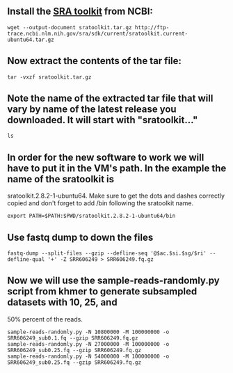 ## Install the [SRA toolkit](https://www.ncbi.nlm.nih.gov/books/NBK158900/) from NCBI:
```
wget --output-document sratoolkit.tar.gz http://ftp-trace.ncbi.nlm.nih.gov/sra/sdk/current/sratoolkit.current-ubuntu64.tar.gz 
```
## Now extract the contents of the tar file:
```
tar -vxzf sratoolkit.tar.gz
```
## Note the name of the extracted tar file that will vary by name of the latest release you downloaded. It will start with "sratoolkit..."
```
ls
```
## In order for the new software to work we will have to put it in the VM's path. In the example the name of the sratoolkit is 
sratoolkit.2.8.2-1-ubuntu64. Make sure to get the dots and dashes correctly copied and don't forget to add /bin following the 
sratoolkit name.
```
export PATH=$PATH:$PWD/sratoolkit.2.8.2-1-ubuntu64/bin
```
## Use fastq dump to down the files
```
fastq-dump --split-files --gzip --defline-seq '@$ac.$si.$sg/$ri' --defline-qual '+' -Z SRR606249 > SRR606249.fq.gz
```
## Now we will use the sample-reads-randomly.py script from khmer to generate subsampled datasets with 10, 25, and 
50% percent of the reads.
```
sample-reads-randomly.py -N 10800000 -M 100000000 -o SRR606249_sub0.1.fq --gzip SRR606249.fq.gz
sample-reads-randomly.py -N 27000000 -M 100000000 -o SRR606249_sub0.25.fq --gzip SRR606249.fq.gz
sample-reads-randomly.py -N 54000000 -M 100000000 -o SRR606249_sub0.25.fq --gzip SRR606249.fq.gz
```
